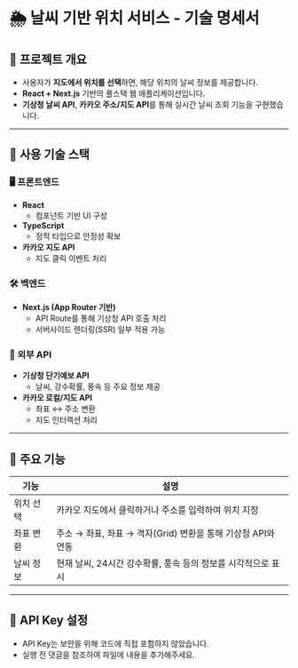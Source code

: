 # 🌦️ 날씨 기반 위치 서비스 - 기술 명세서

## 📝 프로젝트 개요
- 사용자가 **지도에서 위치를 선택**하면, 해당 위치의 날씨 정보를 제공합니다.
- **React + Next.js** 기반의 풀스택 웹 애플리케이션입니다.
- **기상청 날씨 API**, **카카오 주소/지도 API**를 통해 실시간 날씨 조회 기능을 구현했습니다.

---

## 🧱 사용 기술 스택

### 🖥️ 프론트엔드
- **React**
  - 컴포넌트 기반 UI 구성
- **TypeScript**
  - 정적 타입으로 안정성 확보
- **카카오 지도 API**
  - 지도 클릭 이벤트 처리

### 🛠️ 백엔드
- **Next.js (App Router 기반)**
  - API Route를 통해 기상청 API 호출 처리
  - 서버사이드 렌더링(SSR) 일부 적용 가능

### 🔌 외부 API
- **기상청 단기예보 API**
  - 날씨, 강수확률, 풍속 등 주요 정보 제공
- **카카오 로컬/지도 API**
  - 좌표 ↔ 주소 변환
  - 지도 인터랙션 처리

---

## 🚀 주요 기능

| 기능 | 설명 |
|------|------|
| 위치 선택 | 카카오 지도에서 클릭하거나 주소를 입력하여 위치 지정 |
| 좌표 변환 | 주소 → 좌표, 좌표 → 격자(Grid) 변환을 통해 기상청 API와 연동 |
| 날씨 정보 | 현재 날씨, 24시간 강수확률, 풍속 등의 정보를 시각적으로 표시 |

---

## 🔐 API Key 설정

- API Key는 보안을 위해 코드에 직접 포함하지 않았습니다.
- 실행 전 댓글을 참조하여 파일에 내용을 추가해주세요.

